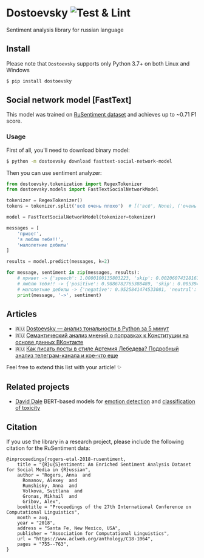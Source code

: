 # Dostoevsky ![Test & Lint](https://github.com/bureaucratic-labs/dostoevsky/workflows/Test%20&%20Lint/badge.svg?branch=master)

Sentiment analysis library for russian language

## Install

Please note that `Dostoevsky` supports only Python 3.7+ on both Linux and Windows

```bash
$ pip install dostoevsky
```

## Social network model [FastText]

This model was trained on [RuSentiment dataset](https://github.com/text-machine-lab/rusentiment) and achieves up to ~0.71 F1 score.  

### Usage

First of all, you'll need to download binary model:

```bash
$ python -m dostoevsky download fasttext-social-network-model
```

Then you can use sentiment analyzer:

```python
from dostoevsky.tokenization import RegexTokenizer
from dostoevsky.models import FastTextSocialNetworkModel

tokenizer = RegexTokenizer()
tokens = tokenizer.split('всё очень плохо')  # [('всё', None), ('очень', None), ('плохо', None)]

model = FastTextSocialNetworkModel(tokenizer=tokenizer)

messages = [
    'привет',
    'я люблю тебя!!',
    'малолетние дебилы'
]

results = model.predict(messages, k=2)

for message, sentiment in zip(messages, results):
    # привет -> {'speech': 1.0000100135803223, 'skip': 0.0020607432816177607}
    # люблю тебя!! -> {'positive': 0.9886782765388489, 'skip': 0.005394937004894018}
    # малолетние дебилы -> {'negative': 0.9525841474533081, 'neutral': 0.13661839067935944}]
    print(message, '->', sentiment)
```

## Articles

* 🇷🇺 [Dostoevsky — анализ тональности в Python за 5 минут](https://egorovegor.ru/analiz-tonalnosti-s-python-i-dostoevsky/)
* 🇷🇺 [Семантический анализ мнений о поправках к Конституции на основе данных ВКонтакте ](https://leftjoin.ru/all/constitution-sentiment-analysis/)
* 🇷🇺 [Как писать посты в стиле Артемия Лебедева? Подробный анализ телеграм-канала и кое-что еще](https://habr.com/ru/post/596035/)

Feel free to extend this list with your article! ✨

## Related projects

* [David Dale](https://github.com/avidale) BERT-based models for [emotion detection](https://huggingface.co/cointegrated/rubert-tiny2-cedr-emotion-detection?text=%D0%93%D1%80%D1%83%D1%81%D1%82%D1%8C-%D1%82%D0%BE%D1%81%D0%BA%D0%B0+%D0%BC%D0%B5%D0%BD%D1%8F+%D1%81%D1%8A%D0%B5%D0%B4%D0%B0%D0%B5%D1%82) and [classification of toxicity](https://huggingface.co/cointegrated/rubert-tiny-toxicity)

## Citation

If you use the library in a research project, please include the following citation for the RuSentiment data:
```
@inproceedings{rogers-etal-2018-rusentiment,
    title = "{R}u{S}entiment: An Enriched Sentiment Analysis Dataset for Social Media in {R}ussian",
    author = "Rogers, Anna  and
      Romanov, Alexey  and
      Rumshisky, Anna  and
      Volkova, Svitlana  and
      Gronas, Mikhail  and
      Gribov, Alex",
    booktitle = "Proceedings of the 27th International Conference on Computational Linguistics",
    month = aug,
    year = "2018",
    address = "Santa Fe, New Mexico, USA",
    publisher = "Association for Computational Linguistics",
    url = "https://www.aclweb.org/anthology/C18-1064",
    pages = "755--763",
}

```
